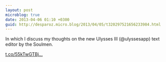 ```yaml
---
layout: post
microblog: true
date: 2013-04-06 01:10 +0300
guid: http://desparoz.micro.blog/2013/04/05/t320297521656233984.html
---
```

In which I discuss my thoughts on the new Ulysses III (@ulyssesapp) text editor by the Soulmen.

[t.co/55kTwGTBj...](http://t.co/55kTwGTBjP)
